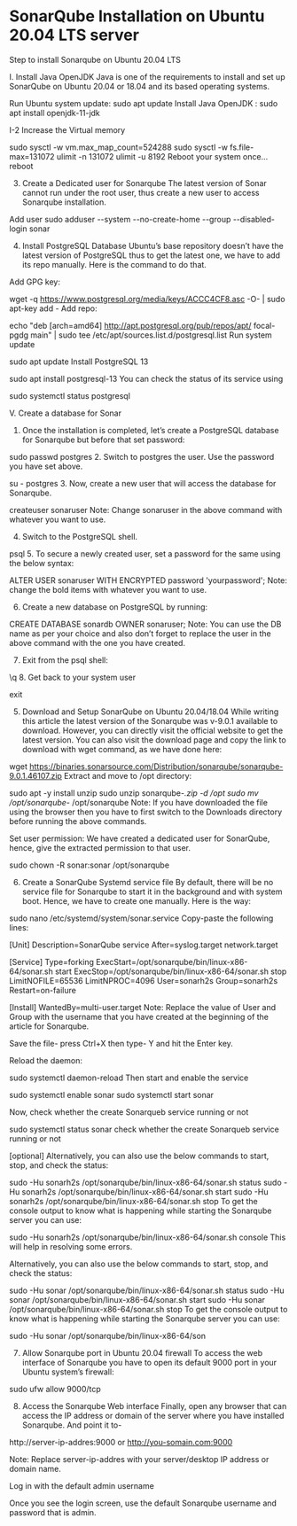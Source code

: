 # SonarQube Installation on Ubuntu 20.04 LTS server
Step to install Sonarqube on Ubuntu 20.04 LTS

I. Install Java OpenJDK
Java is one of the requirements to install and set up SonarQube on Ubuntu 20.04 or 18.04 and its based operating systems.

Run Ubuntu system update: sudo apt update
Install Java OpenJDK : sudo apt install openjdk-11-jdk
 
I-2 Increase the Virtual memory

sudo sysctl -w vm.max_map_count=524288
sudo sysctl -w fs.file-max=131072
ulimit -n 131072
ulimit -u 8192
Reboot your system once…
reboot 

3. Create a Dedicated user for Sonarqube
The latest version of Sonar cannot run under the root user, thus create a new user to access  Sonarqube installation.

Add user
sudo adduser --system --no-create-home --group --disabled-login sonar

4. Install PostgreSQL Database
Ubuntu’s base repository doesn’t have the latest version of PostgreSQL thus to get the latest one, we have to add its repo manually. Here is the command to do that.

Add GPG key:

wget -q https://www.postgresql.org/media/keys/ACCC4CF8.asc -O- | sudo apt-key add -
Add repo: 

echo "deb [arch=amd64] http://apt.postgresql.org/pub/repos/apt/ focal-pgdg main" | sudo tee /etc/apt/sources.list.d/postgresql.list
Run system update

sudo apt update
Install PostgreSQL 13

sudo apt install postgresql-13
You can check the status of  its service using 

sudo systemctl status postgresql

V. Create a database for Sonar

1. Once the installation is completed, let’s create a PostgreSQL database for Sonarqube but before that set password:

sudo passwd postgres
2. Switch to postgres the user. Use the password you have set above.

su - postgres
3. Now, create a  new user that will access the database for Sonarqube.

createuser sonaruser
Note: Change sonaruser in the above command with whatever you want to use.

4. Switch to the PostgreSQL shell.

psql
5. To secure a newly created user, set a password for the same using the below syntax:

ALTER USER sonaruser WITH ENCRYPTED password 'yourpassword';
Note: change the bold items with whatever you want to use.

6. Create a new database on  PostgreSQL by running:

CREATE DATABASE sonardb OWNER sonaruser;
Note: You can use the DB name as per your choice and also don’t forget to replace the user in the above command with the one you have created.

7. Exit from the psql shell:

\q
8. Get back to your system user

exit


5. Download and Setup SonarQube on Ubuntu 20.04/18.04
While writing this article the latest version of the Sonarqube was v-9.0.1 available to download. However, you can directly visit the official website to get the latest version. You can also visit the download page and copy the link to download with wget command, as we have done here:

wget https://binaries.sonarsource.com/Distribution/sonarqube/sonarqube-9.0.1.46107.zip
Extract and move to /opt directory:

sudo apt -y install unzip
sudo unzip sonarqube-*.zip -d /opt
sudo mv /opt/sonarqube-* /opt/sonarqube
Note: If you have downloaded the file using the browser then you have to first switch to the Downloads directory before running the above commands.

Set user permission: We have created a dedicated user for SonarQube, hence, give the extracted permission to that user. 

sudo chown -R sonar:sonar /opt/sonarqube

 6. Create a SonarQube Systemd service file
By default, there will be no service file for Sonarqube to start it in the background and with system boot. Hence, we have to create one manually. Here is the way:

sudo nano /etc/systemd/system/sonar.service
Copy-paste the following lines:

[Unit]
Description=SonarQube service
After=syslog.target network.target

[Service]
Type=forking
ExecStart=/opt/sonarqube/bin/linux-x86-64/sonar.sh start
ExecStop=/opt/sonarqube/bin/linux-x86-64/sonar.sh stop
LimitNOFILE=65536
LimitNPROC=4096
User=sonarh2s
Group=sonarh2s
Restart=on-failure

[Install]
WantedBy=multi-user.target
Note: Replace the value of User and Group with the username that you have created at the beginning of the article for Sonarqube.

Save the file- press Ctrl+X then type- Y and hit the Enter key.

Reload the daemon:

sudo systemctl daemon-reload
Then start and enable the service

sudo systemctl enable sonar 
sudo systemctl start sonar 

Now, check whether the create Sonarqueb service running or not 

sudo systemctl status sonar
check whether the create Sonarqueb service running or not

 

[optional] Alternatively, you can also use the below commands to start, stop, and check the status:

sudo -Hu sonarh2s /opt/sonarqube/bin/linux-x86-64/sonar.sh status
sudo -Hu sonarh2s /opt/sonarqube/bin/linux-x86-64/sonar.sh start
sudo -Hu sonarh2s /opt/sonarqube/bin/linux-x86-64/sonar.sh stop
To get the console output to know what is happening while starting the Sonarqube server you can use:

sudo -Hu sonarh2s /opt/sonarqube/bin/linux-x86-64/sonar.sh console
This will help in resolving some errors.



 Alternatively, you can also use the below commands to start, stop, and check the status:

sudo -Hu sonar /opt/sonarqube/bin/linux-x86-64/sonar.sh status
sudo -Hu sonar /opt/sonarqube/bin/linux-x86-64/sonar.sh start
sudo -Hu sonar /opt/sonarqube/bin/linux-x86-64/sonar.sh stop
To get the console output to know what is happening while starting the Sonarqube server you can use:

sudo -Hu sonar /opt/sonarqube/bin/linux-x86-64/son

7. Allow Sonarqube port in Ubuntu 20.04 firewall
To access the web interface of Sonarqube you have to open its default 9000 port in your Ubuntu system’s firewall:

sudo ufw allow 9000/tcp
 

8. Access the Sonarqube Web interface
Finally, open any browser that can access the IP address or domain of the server where you have installed Sonarqube. And point it to-

http://server-ip-addres:9000
or 
http://you-somain.com:9000
 

Note: Replace server-ip-addres with your server/desktop IP address or domain name.

Log in with the default admin username

Once you see the login screen, use the default Sonarqube username and password that is admin.
